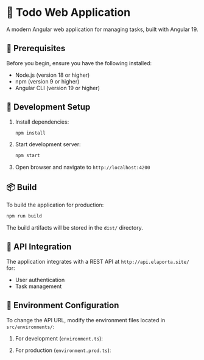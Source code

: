 # 📝 Todo Web Application

A modern Angular web application for managing tasks, built with Angular 19.

## 🔧 Prerequisites

Before you begin, ensure you have the following installed:
- Node.js (version 18 or higher)
- npm (version 9 or higher)
- Angular CLI (version 19 or higher)

## 🚀 Development Setup

1. Install dependencies:
   ```bash
   npm install
   ```

2. Start development server:
   ```bash
   npm start
   ```

3. Open browser and navigate to `http://localhost:4200`

## 📦 Build

To build the application for production:

```bash
npm run build
```

The build artifacts will be stored in the `dist/` directory.

## 🔌 API Integration

The application integrates with a REST API at `http://api.elaporta.site/` for:
- User authentication
- Task management

## 🔧 Environment Configuration

To change the API URL, modify the environment files located in `src/environments/`:

1. For development (`environment.ts`):

2. For production (`environment.prod.ts`):